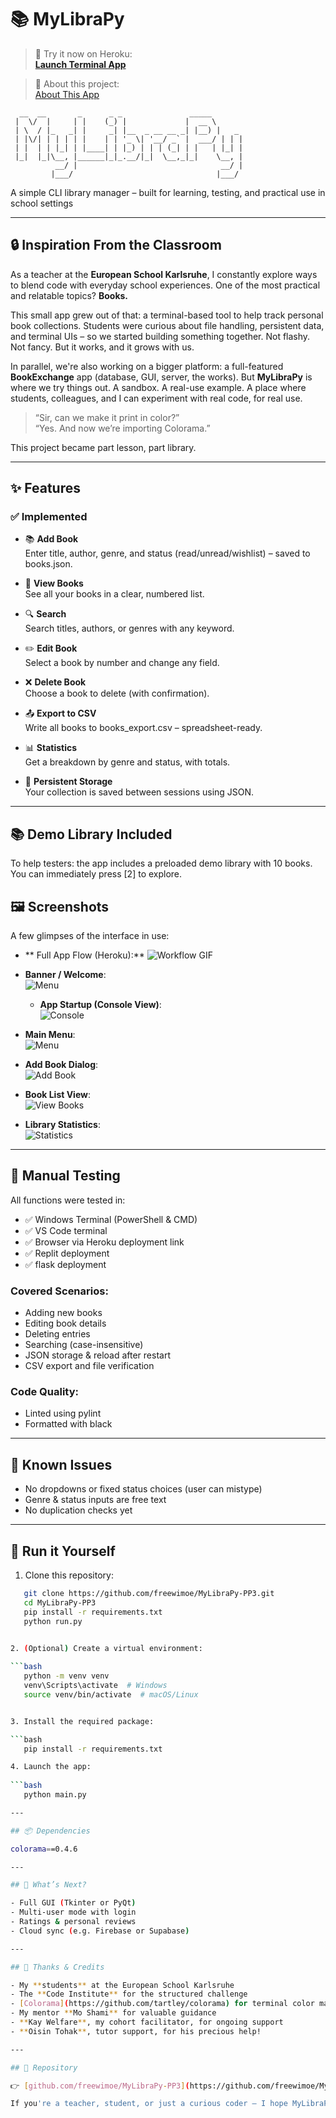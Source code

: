 # 📚 MyLibraPy

> 🚀 Try it now on Heroku:  
[**Launch Terminal App**](https://mylibrapy-pp3-3db58ea9dc6b.herokuapp.com)

> 🧠 About this project:  
[About This App](https://mylibrapy-pp3-3db58ea9dc6b.herokuapp.com/about)

```text
  __  __       _      _ _               _____       
 |  \/  |     | |    (_) |             |  __ \      
 | \  / |_   _| |     _| |__  _ __ __ _| |__) |   _ 
 | |\/| | | | | |    | | '_ \| '__/ _` |  ___/ | | |
 | |  | | |_| | |____| | |_) | | | (_| | |   | |_| |
 |_|  |_|\__, |______|_|_.__/|_|  \__,_|_|    \__, |
          __/ |                                __/ |
         |___/                                |___/ 

```
A simple CLI library manager – built for learning, testing, and practical use in school settings

---

## 🔒 Inspiration From the Classroom

As a teacher at the **European School Karlsruhe**, I constantly explore ways to blend code with everyday school experiences. One of the most practical and relatable topics? **Books.**

This small app grew out of that: a terminal-based tool to help track personal book collections. Students were curious about file handling, persistent data, and terminal UIs – so we started building something together. Not flashy. Not fancy. But it works, and it grows with us.

In parallel, we're also working on a bigger platform: a full-featured **BookExchange** app (database, GUI, server, the works). But **MyLibraPy** is where we try things out. A sandbox. A real-use example. A place where students, colleagues, and I can experiment with real code, for real use.

> “Sir, can we make it print in color?”  
> “Yes. And now we’re importing Colorama.”

This project became part lesson, part library.

---

## ✨ Features

### ✅ Implemented

- 📚 **Add Book**  
  Enter title, author, genre, and status (read/unread/wishlist) – saved to books.json.

- 👀 **View Books**  
  See all your books in a clear, numbered list.

- 🔍 **Search**  
  Search titles, authors, or genres with any keyword.

- ✏️ **Edit Book**  
  Select a book by number and change any field.

- ❌ **Delete Book**  
  Choose a book to delete (with confirmation).

- 📤 **Export to CSV**  
  Write all books to books_export.csv – spreadsheet-ready.

- 📊 **Statistics**  
  Get a breakdown by genre and status, with totals.

- 💾 **Persistent Storage**  
  Your collection is saved between sessions using JSON.

---

## 📚 Demo Library Included

To help testers: the app includes a preloaded demo library with 10 books.
You can immediately press [2] to explore.

## 🖼️ Screenshots

A few glimpses of the interface in use:
- ** Full App Flow (Heroku):**
  ![Workflow GIF](media/workflow.gif)

- **Banner / Welcome**:  
  ![Menu](media/banner.png)

  - **App Startup (Console View)**:  
  ![Console](media/console_start.png)

- **Main Menu**:  
  ![Menu](media/menu.png)

- **Add Book Dialog**:  
  ![Add Book](media/add_book.png)

- **Book List View**:  
  ![View Books](media/view_books.png)

- **Library Statistics**:  
  ![Statistics](media/statistics.png)

---

## 🧪 Manual Testing

All functions were tested in:

- ✅ Windows Terminal (PowerShell & CMD)
- ✅ VS Code terminal
- ✅ Browser via Heroku deployment link
- ✅ Replit deployment
- ✅ flask deployment

### Covered Scenarios:
- Adding new books
- Editing book details
- Deleting entries
- Searching (case-insensitive)
- JSON storage & reload after restart
- CSV export and file verification

### Code Quality:
- Linted using pylint
- Formatted with black

---

## 🐛 Known Issues

- No dropdowns or fixed status choices (user can mistype)
- Genre & status inputs are free text
- No duplication checks yet

---

## 🚀 Run it Yourself

1. Clone this repository:

```bash
   git clone https://github.com/freewimoe/MyLibraPy-PP3.git
   cd MyLibraPy-PP3
   pip install -r requirements.txt
   python run.py


2. (Optional) Create a virtual environment:
   
```bash
   python -m venv venv
   venv\Scripts\activate  # Windows
   source venv/bin/activate  # macOS/Linux


3. Install the required package:

```bash
   pip install -r requirements.txt

4. Launch the app:
   
```bash
   python main.py

---

## 📦 Dependencies

colorama==0.4.6

---

## 🔮 What’s Next?

- Full GUI (Tkinter or PyQt)
- Multi-user mode with login
- Ratings & personal reviews
- Cloud sync (e.g. Firebase or Supabase)

---

## 🙏 Thanks & Credits

- My **students** at the European School Karlsruhe
- The **Code Institute** for the structured challenge
- [Colorama](https://github.com/tartley/colorama) for terminal color magic
- My mentor **Mo Shami** for valuable guidance
- **Kay Welfare**, my cohort facilitator, for ongoing support
- **Oisin Tohak**, tutor support, for his precious help!

---

## 🔗 Repository

👉 [github.com/freewimoe/MyLibraPy-PP3](https://github.com/freewimoe/MyLibraPy-PP3)

If you're a teacher, student, or just a curious coder – I hope MyLibraPy inspires you like it inspired us in class. 📚✨